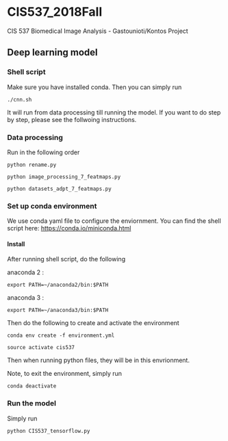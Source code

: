 # CIS537_2018Fall
CIS 537 Biomedical Image Analysis - Gastounioti/Kontos Project


## Deep learning model
### Shell script
Make sure you have installed conda. Then you can simply run 
```
./cnn.sh
```
It will run from data processing till running the model. If you want to do step by step, please see the follwoing instructions.

### Data processing
Run in the following order
```
python rename.py
```

```
python image_processing_7_featmaps.py
```
```
python datasets_adpt_7_featmaps.py
```

### Set up conda environment
We use conda yaml file to configure the enviornment. You can find
the shell script here: https://conda.io/miniconda.html

#### Install
After running shell script, do the following

anaconda 2 :
```
export PATH=~/anaconda2/bin:$PATH
```
anaconda 3 :
```
export PATH=~/anaconda3/bin:$PATH
```
Then do the following to create and activate the environment
```
conda env create -f environment.yml
```
```
source activate cis537
```
Then when running python files, they will be in this envrionment.

Note, to exit the environment, simply run
```
conda deactivate
```

### Run the model
Simply run 
```
python CIS537_tensorflow.py
```